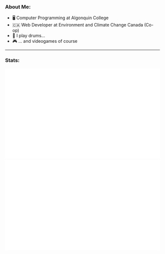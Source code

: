 
### About Me:

- 🖥️ Computer Programming at Algonquin College
- 🇨🇦 Web Developer at Environment and Climate Change Canada (Co-op)
- 🥁 I play drums...
- 🎮 ... and videogames of course

---

### Stats:

![](https://raw.githubusercontent.com/chris-dykes-j/github-stats/master/generated/languages.svg#gh-dark-mode-only)
![](https://raw.githubusercontent.com/chris-dykes-j/github-stats/master/generated/languages.svg#gh-light-mode-only)
